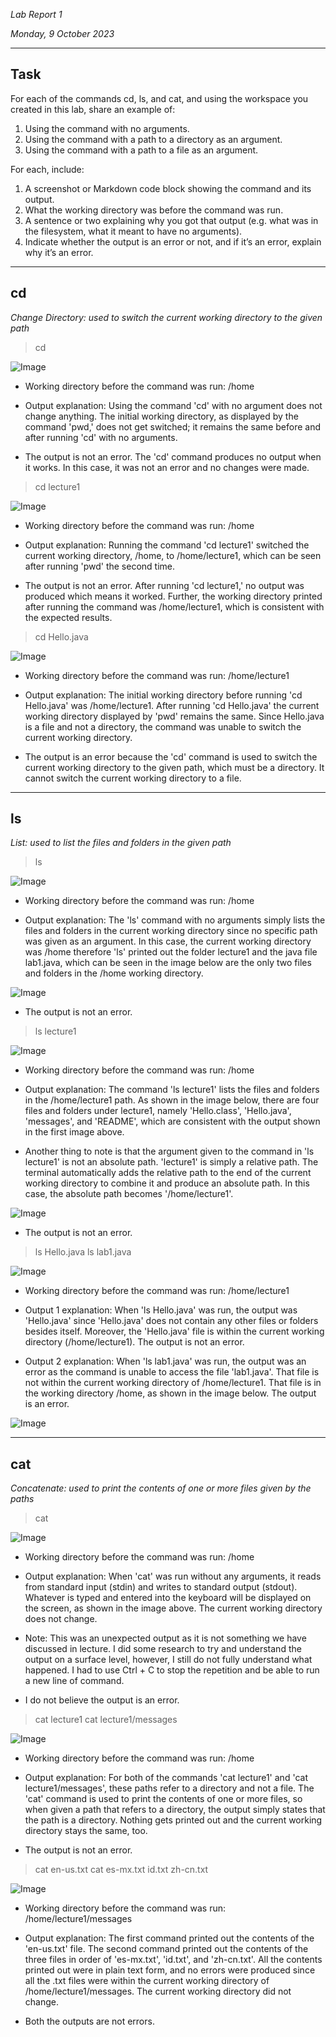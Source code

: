 *Lab Report 1*

*Monday, 9 October 2023*

---

## Task

For each of the commands cd, ls, and cat, and using the workspace you created in this lab, share an example of:
1. Using the command with no arguments.
2. Using the command with a path to a directory as an argument.
3. Using the command with a path to a file as an argument.

For each, include:
1. A screenshot or Markdown code block showing the command and its output.
2. What the working directory was before the command was run.
3. A sentence or two explaining why you got that output (e.g. what was in the filesystem, what it meant to have no arguments).
4. Indicate whether the output is an error or not, and if it’s an error, explain why it’s an error.

---

## cd
*Change Directory: used to switch the current working directory to the given path*

> cd

![Image](cd1.png)

* Working directory before the command was run: /home

* Output explanation: Using the command 'cd' with no argument does not change anything. The initial working directory, as displayed by the command 'pwd,' does not get switched; it remains the same before and after running 'cd' with no arguments.

* The output is not an error. The 'cd' command produces no output when it works. In this case, it was not an error and no changes were made.

> cd lecture1

![Image](cd2.png)

* Working directory before the command was run: /home

* Output explanation: Running the command 'cd lecture1' switched the current working directory, /home, to /home/lecture1, which can be seen after running 'pwd' the second time.

* The output is not an error. After running 'cd lecture1,' no output was produced which means it worked. Further, the working directory printed after running the command was /home/lecture1, which is consistent with the expected results.

> cd Hello.java

![Image](cd3.png)

* Working directory before the command was run: /home/lecture1

* Output explanation: The initial working directory before running 'cd Hello.java' was /home/lecture1. After running 'cd Hello.java' the current working directory displayed by 'pwd' remains the same. Since Hello.java is a file and not a directory, the command was unable to switch the current working directory.

* The output is an error because the 'cd' command is used to switch the current working directory to the given path, which must be a directory. It cannot switch the current working directory to a file.

---

## ls
*List: used to list the files and folders in the given path*

> ls

![Image](ls1.png)

* Working directory before the command was run: /home

* Output explanation: The 'ls' command with no arguments simply lists the files and folders in the current working directory since no specific path was given as an argument. In this case, the current working directory was /home therefore 'ls' printed out the folder lecture1 and the java file lab1.java, which can be seen in the image below are the only two files and folders in the /home working directory.

![Image](ls11.png)

* The output is not an error.

> ls lecture1

![Image](ls2.png)

* Working directory before the command was run: /home

* Output explanation: The command 'ls lecture1' lists the files and folders in the /home/lecture1 path. As shown in the image below, there are four files and folders under lecture1, namely 'Hello.class', 'Hello.java', 'messages', and 'README', which are consistent with the output shown in the first image above.

* Another thing to note is that the argument given to the command in 'ls lecture1' is not an absolute path. 'lecture1' is simply a relative path. The terminal automatically adds the relative path to the end of the current working directory to combine it and produce an absolute path. In this case, the absolute path becomes '/home/lecture1'.

![Image](ls11.png)

* The output is not an error.

> ls Hello.java
> ls lab1.java

![Image](ls3.png)

* Working directory before the command was run: /home/lecture1

* Output 1 explanation: When 'ls Hello.java' was run, the output was 'Hello.java' since 'Hello.java' does not contain any other files or folders besides itself. Moreover, the 'Hello.java' file is within the current working directory (/home/lecture1). The output is not an error.

* Output 2 explanation: When 'ls lab1.java' was run, the output was an error as the command is unable to access the file 'lab1.java'. That file is not within the current working directory of /home/lecture1. That file is in the working directory /home, as shown in the image below. The output is an error.

![Image](ls31.png)

---

## cat
*Concatenate: used to print the contents of one or more files given by the paths*

> cat

![Image](cat1.png)

* Working directory before the command was run: /home

* Output explanation: When 'cat' was run without any arguments, it reads from standard input (stdin) and writes to standard output (stdout). Whatever is typed and entered into the keyboard will be displayed on the screen, as shown in the image above. The current working directory does not change.

* Note: This was an unexpected output as it is not something we have discussed in lecture. I did some research to try and understand the output on a surface level, however, I still do not fully understand what happened. I had to use Ctrl + C to stop the repetition and be able to run a new line of command.

* I do not believe the output is an error.

> cat lecture1
> cat lecture1/messages

![Image](cat2.png)

* Working directory before the command was run: /home

* Output explanation: For both of the commands 'cat lecture1' and 'cat lecture1/messages', these paths refer to a directory and not a file. The 'cat' command is used to print the contents of one or more files, so when given a path that refers to a directory, the output simply states that the path is a directory. Nothing gets printed out and the current working directory stays the same, too.

* The output is not an error.

> cat en-us.txt
> cat es-mx.txt id.txt zh-cn.txt

![Image](cat3.png)

* Working directory before the command was run: /home/lecture1/messages

* Output explanation: The first command printed out the contents of the 'en-us.txt' file. The second command printed out the contents of the three files in order of 'es-mx.txt', 'id.txt', and 'zh-cn.txt'. All the contents printed out were in plain text form, and no errors were produced since all the .txt files were within the current working directory of /home/lecture1/messages. The current working directory did not change.

* Both the outputs are not errors.
